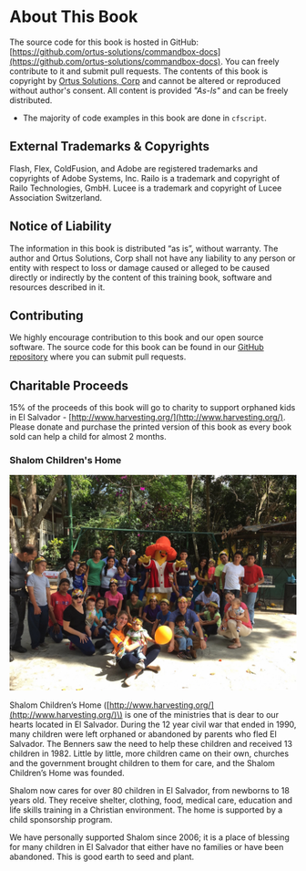 # About This Book

The source code for this book is hosted in GitHub: [https://github.com/ortus-solutions/commandbox-docs](https://github.com/ortus-solutions/commandbox-docs). You can freely contribute to it and submit pull requests. The contents of this book is copyright by [Ortus Solutions, Corp](http://www.ortussolutions.com) and cannot be altered or reproduced without author's consent. All content is provided _"As-Is"_ and can be freely distributed.

* The majority of code examples in this book are done in `cfscript`.

## External Trademarks & Copyrights

Flash, Flex, ColdFusion, and Adobe are registered trademarks and copyrights of Adobe Systems, Inc. Railo is a trademark and copyright of Railo Technologies, GmbH. Lucee is a trademark and copyright of Lucee Association Switzerland.

## Notice of Liability

The information in this book is distributed “as is”, without warranty. The author and Ortus Solutions, Corp shall not have any liability to any person or entity with respect to loss or damage caused or alleged to be caused directly or indirectly by the content of this training book, software and resources described in it.

## Contributing

We highly encourage contribution to this book and our open source software. The source code for this book can be found in our [GitHub repository](https://github.com/ortus-solutions/commandbox-docs) where you can submit pull requests.

## Charitable Proceeds

15% of the proceeds of this book will go to charity to support orphaned kids in El Salvador - [http://www.harvesting.org/](http://www.harvesting.org/). Please donate and purchase the printed version of this book as every book sold can help a child for almost 2 months.

### Shalom Children's Home

![](.gitbook/assets/shalom%20%281%29.jpg)

Shalom Children’s Home \([http://www.harvesting.org/](http://www.harvesting.org/)\) is one of the ministries that is dear to our hearts located in El Salvador. During the 12 year civil war that ended in 1990, many children were left orphaned or abandoned by parents who fled El Salvador. The Benners saw the need to help these children and received 13 children in 1982. Little by little, more children came on their own, churches and the government brought children to them for care, and the Shalom Children’s Home was founded.

Shalom now cares for over 80 children in El Salvador, from newborns to 18 years old. They receive shelter, clothing, food, medical care, education and life skills training in a Christian environment. The home is supported by a child sponsorship program.

We have personally supported Shalom since 2006; it is a place of blessing for many children in El Salvador that either have no families or have been abandoned. This is good earth to seed and plant.

